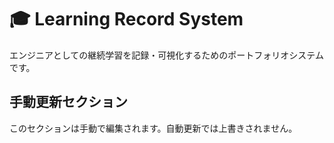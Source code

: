 # 🎓 Learning Record System

エンジニアとしての継続学習を記録・可視化するためのポートフォリオシステムです。

## 手動更新セクション

このセクションは手動で編集されます。自動更新では上書きされません。
